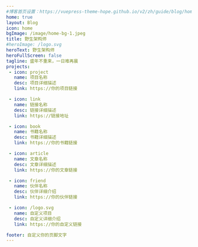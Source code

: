 ```yaml
---
#博客首页设置：https://vuepress-theme-hope.github.io/v2/zh/guide/blog/home.html
home: true
layout: Blog
icon: home
bgImage: /image/home-bg-1.jpeg
title: 野生架构师
#heroImage: /logo.svg
heroText: 野生架构师
heroFullScreen: false
tagline: 盛年不重来，一日难再晨
projects:
 - icon: project
   name: 项目名称
   desc: 项目详细描述
   link: https://你的项目链接

 - icon: link
   name: 链接名称
   desc: 链接详细描述
   link: https://链接地址

 - icon: book
   name: 书籍名称
   desc: 书籍详细描述
   link: https://你的书籍链接

 - icon: article
   name: 文章名称
   desc: 文章详细描述
   link: https://你的文章链接

 - icon: friend
   name: 伙伴名称
   desc: 伙伴详细介绍
   link: https://你的伙伴链接

 - icon: /logo.svg
   name: 自定义项目
   desc: 自定义详细介绍
   link: https://你的自定义链接

footer: 自定义你的页脚文字
---
```


